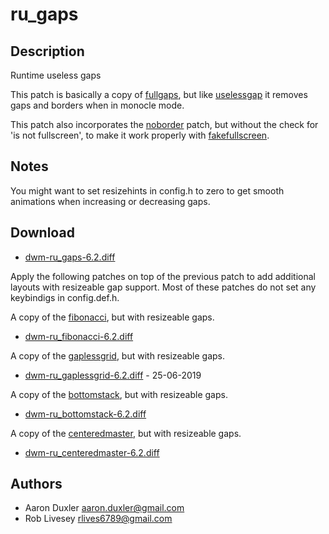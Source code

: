 ru\_gaps
========

Description
-----------
Runtime useless gaps

This patch is basically a copy of [fullgaps](../fullgaps/),
but like [uselessgap](../uselessgap/) it removes gaps and borders when in monocle mode. 

This patch also incorporates the [noborder](../noborder/) patch, but without the check
for 'is not fullscreen', to make it work properly with [fakefullscreen](../fakefullscreen).

Notes
-----
You might want to set resizehints in config.h to zero to get smooth animations when increasing or decreasing gaps.

Download
--------
* [dwm-ru\_gaps-6.2.diff](dwm-ru_gaps-6.2.diff)

Apply the following patches on top of the previous patch to add 
additional layouts with resizeable gap support.
Most of these patches do not set any keybindigs in config.def.h.

A copy of the [fibonacci](../fibonacci/), but with resizeable gaps.
* [dwm-ru\_fibonacci-6.2.diff](dwm-ru_fibonacci-6.2.diff)

A copy of the [gaplessgrid](../gaplessgrid/), but with resizeable gaps.
* [dwm-ru\_gaplessgrid-6.2.diff](dwm-ru_gaplessgrid-6.2.diff) - 25-06-2019

A copy of the [bottomstack](../bottomstack/), but with resizeable gaps.
* [dwm-ru\_bottomstack-6.2.diff](dwm-ru_bottomstack-6.2.diff)

A copy of the [centeredmaster](../centeredmaster/), but with resizeable gaps.
* [dwm-ru\_centeredmaster-6.2.diff](dwm-ru_centeredmaster-6.2.diff)

Authors
------
* Aaron Duxler <aaron.duxler@gmail.com>
* Rob Livesey <rlives6789@gmail.com>
